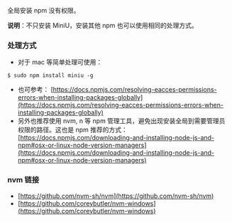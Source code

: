 全局安装 npm 没有权限。

**说明**：不只安装 MiniU，安装其他 npm 也可以使用相同的处理方式。

### 处理方式

- 对于 mac 等简单处理可使用：

```shell
$ sudo npm install miniu -g
```

- 也可参考： [https://docs.npmjs.com/resolving-eacces-permissions-errors-when-installing-packages-globally](https://docs.npmjs.com/resolving-eacces-permissions-errors-when-installing-packages-globally)
- 另外也推荐使用 nvm, n 等 npm 管理工具，避免出现安装全局到需要管理员权限的路径。这也是 npm 推荐的方式：[https://docs.npmjs.com/downloading-and-installing-node-js-and-npm#osx-or-linux-node-version-managers](https://docs.npmjs.com/downloading-and-installing-node-js-and-npm#osx-or-linux-node-version-managers)

### nvm 链接

- [https://github.com/nvm-sh/nvm](https://github.com/nvm-sh/nvm)
- [https://github.com/coreybutler/nvm-windows](https://github.com/coreybutler/nvm-windows)
